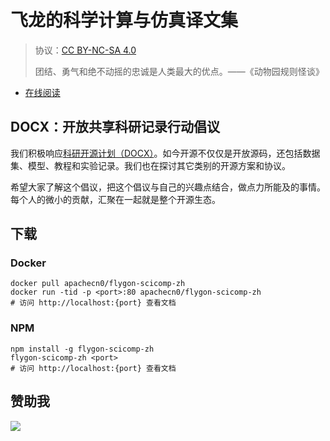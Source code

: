 # 飞龙的科学计算与仿真译文集

> 协议：[CC BY-NC-SA 4.0](http://creativecommons.org/licenses/by-nc-sa/4.0/)
> 
> 团结、勇气和绝不动摇的忠诚是人类最大的优点。——《动物园规则怪谈》

* [在线阅读](https://scicomp.flygon.net)
## DOCX：开放共享科研记录行动倡议

我们积极响应[科研开源计划（DOCX）](https://mmcheng.net/docx/)。如今开源不仅仅是开放源码，还包括数据集、模型、教程和实验记录。我们也在探讨其它类别的开源方案和协议。

希望大家了解这个倡议，把这个倡议与自己的兴趣点结合，做点力所能及的事情。每个人的微小的贡献，汇聚在一起就是整个开源生态。

## 下载

### Docker

```
docker pull apachecn0/flygon-scicomp-zh
docker run -tid -p <port>:80 apachecn0/flygon-scicomp-zh
# 访问 http://localhost:{port} 查看文档
```

### NPM

```
npm install -g flygon-scicomp-zh
flygon-scicomp-zh <port>
# 访问 http://localhost:{port} 查看文档
```

## 赞助我

![](https://img-blog.csdnimg.cn/20200112005920729.png)
